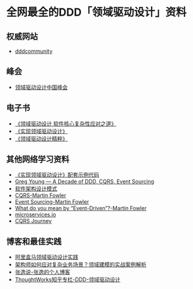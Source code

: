 # 全网最全的DDD「领域驱动设计」资料

## 权威网站
- [dddcommunity](https://www.dddcommunity.org/)

## 峰会
- [领域驱动设计中国峰会](http://www.ddd-china.com/)

## 电子书
- [《领域驱动设计 软件核心复杂性应对之道》](https://item.jd.com/12870065.html)
- [《实现领域驱动设计》](https://item.jd.com/13131498.html)
- [《领域驱动设计精粹》](https://item.jd.com/12447082.html)

## 其他网络学习资料
- [《实现领域驱动设计》配套示例代码](https://github.com/VaughnVernon/IDDD_Samples)
- [Greg Young — A Decade of DDD, CQRS, Event Sourcing](https://www.youtube.com/watch?v=LDW0QWie21s)
- [软件架构设计模式](https://github.com/twang281314/frontEnd/blob/master/weekly/resources/software_architecture.md)
- [CQRS-Martin Fowler](https://martinfowler.com/bliki/CQRS.html)
- [Event Sourcing-Martin Fowler](https://martinfowler.com/eaaDev/EventSourcing.html)
- [What do you mean by “Event-Driven”?-Martin Fowler](https://martinfowler.com/articles/201701-event-driven.html)
- [microservices.io](https://microservices.io/index.html)
- [CQRS Journey](https://docs.microsoft.com/en-us/previous-versions/msp-n-p/jj554200(v=pandp.10)?redirectedfrom=MSDN)

## 博客和最佳实践
- [阿里盒马领域驱动设计实践](https://mp.weixin.qq.com/s?__biz=MzI4MTY5NTk4Ng==&mid=2247489183&idx=1&sn=8ad79428ece0862c86ddfda0efafbca7&source=41#wechat_redirect)
- [架构师如何应对复杂业务场景？领域建模的实战案例解析](https://mp.weixin.qq.com/s?__biz=MzIzOTU0NTQ0MA==&mid=2247487105&idx=1&sn=80e8df54282f759496c7d9a419656b88&chksm=e929338ede5eba98f476aaad1ba3026f08503b6e84b65608129490b27834688ad3b7c2f84a10&mpshare=1&scene=1&srcid=03279adZ0Ph2tRaLiXRSBWIB&key=3b2d96691c9884d07c5f238ce5f39c00eb1ea1d7fd3046afef02a52f93ca8ba4a9b303c492b53b17cb04fae6794d825f6a542c45465c03f916c8dacef7a6890d7c218c314fc1c43fb0592cd40e5e9695&ascene=0&uin=MTU2MzQwOTQ2Mw%3D%3D&devicetype=iMac+MacBookPro12%2C1+OSX+OSX+10.11.5+build(15F34)&version=12020810&nettype=WIFI&lang=zh_CN&fontScale=100&pass_ticket=Cej2SEB%2FGeE3n8A9MFjEP0K4s43p%2FNQWGUa%2F0YvIL%2BM0AJtqnpZ7cz%2Fn12Cm7Sjm)
- [张逸说-张逸的个人博客](http://zhangyi.xyz/)
- [ThoughtWorks知乎专栏-DDD-领域驱动设计](https://zhuanlan.zhihu.com/c_137428247)

